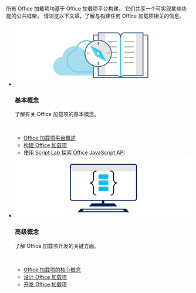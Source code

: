 <p>所有 Office 加载项均基于 Office 加载项平台构建。 它们共享一个可实现某些功能的公共框架。 请浏览以下文章，了解与构建任何 Office 加载项相关的信息。</p>

<ul class="cardsK panelContent cols cols2">
    <li>
        <div class="cardSize">
            <div class="cardPadding">
                <div class="card">
                    <div class="cardImageOuter">
                        <div class="cardImage bgdAccent1">
                            <img src="../images/index-landing-page/developer-documentation.svg" alt="Office Add-ins concepts graphic" data-linktype="external" class="x-hidden-focus"/>
                        </div>
                    </div>
                    <div class="cardText">
                        <h3>基本概念</h3>
                        <p>了解有关 Office 加载项的基本概念。</p>
                        <br/>
                        <ul>
                            <li><a href="../overview/office-add-ins.md">Office 加载项平台概述</a></li>
                            <li><a href="../overview/office-add-ins-fundamentals.md">构建 Office 加载项</a></li>
                            <li><a href="../overview/explore-with-script-lab.md">使用 Script Lab 探索 Office JavaScript API</a></li>
                        </ul>
                    </div>
                </div>
            </div>
        </div>
    </li>
    <li>
        <div class="cardSize">
            <div class="cardPadding">
                <div class="card">
                    <div class="cardImageOuter">
                        <div class="cardImage bgdAccent1">
                            <img src="../images/index-landing-page/monitor-with-code.svg" alt="Office Add-ins development graphic" data-linktype="external" class="x-hidden-focus"/>
                        </div>
                    </div>
                    <div class="cardText">
                        <h3>高级概念</h3>
                        <p>了解 Office 加载项开发的关键方面。</p>
                        <br/>
                        <ul>
                            <li><a href="../overview/core-concepts-office-add-ins.md">Office 加载项的核心概念</a></li>
                            <li><a href="../design/add-in-design.md">设计 Office 加载项</a></li>
                            <li><a href="../develop/develop-overview.md">开发 Office 加载项</a></li>                            
                        </ul>
                    </div>
                </div>
            </div>
        </div>
    </li>
</ul>